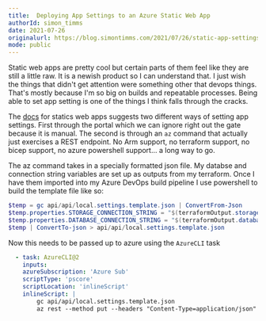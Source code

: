 ```yaml
---
title:  Deploying App Settings to an Azure Static Web App
authorId: simon_timms
date: 2021-07-26
originalurl: https://blog.simontimms.com/2021/07/26/static-app-settings
mode: public
---
```




Static web apps are pretty cool but certain parts of them feel like they are still a little raw. It is a newish product so I can understand that. I just wish the things that didn't get attention were something other that devops things. That's mostly because I'm so big on builds and repeatable processes. Being able to set app setting is one of the things I think falls through the cracks. 

The [docs](https://docs.microsoft.com/en-us/azure/static-web-apps/application-settings#:~:text=%20Using%20the%20Azure%20portal%20%201%20Navigate,7%20Click%20OK.%208%20Click%20Save.%20More%20) for statics web apps suggests two different ways of setting app settings. First through the portal which we can ignore right out the gate because it is manual. The second is through an `az` command that actually just exercises a REST endpoint. No Arm support, no terraform support, no bicep support, no azure powershell support... a long way to go. 

The az command takes in a specially formatted json file. My databse and connection string variables are set up as outputs from my terraform. Once I have them imported into my Azure DevOps build pipeline I use powershell to build the template file like so:

```powershell
$temp = gc api/api/local.settings.template.json | ConvertFrom-Json
$temp.properties.STORAGE_CONNECTION_STRING = "$(terraformOutput.storage_connection_string)"
$temp.properties.DATABASE_CONNECTION_STRING = "$(terraformOutput.database_connection_string)"
$temp | ConvertTo-json > api/api/local.settings.template.json
```

Now this needs to be passed up to azure using the `AzureCLI` task 

```yaml
  - task: AzureCLI@2
    inputs:
    azureSubscription: 'Azure Sub'
    scriptType: 'pscore'
    scriptLocation: 'inlineScript'
    inlineScript: |
        gc api/api/local.settings.template.json
        az rest --method put --headers "Content-Type=application/json" --uri "/subscriptions/6da8d6e6-41f1-xxxx-xxxx-xxxxxxxx/resourceGroups/dev-portal/providers/Microsoft.Web/staticSites/dev-portal/config/functionappsettings?api-version=2019-12-01-preview" --body @api/api/local.settings.template.json
```              